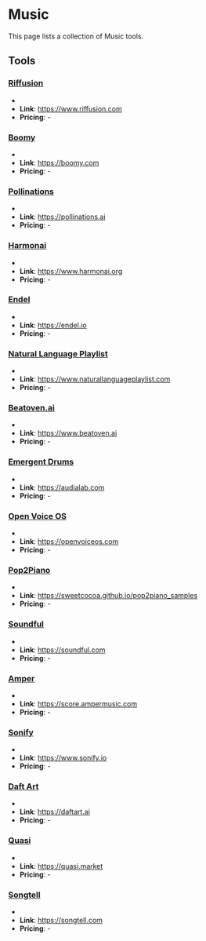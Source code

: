 # Music

This page lists a collection of Music tools.

## Tools

### [Riffusion](https://www.riffusion.com)
-
- **Link**: https://www.riffusion.com
- **Pricing**: -

### [Boomy](https://boomy.com)
-
- **Link**: https://boomy.com
- **Pricing**: -

### [Pollinations](https://pollinations.ai)
-
- **Link**: https://pollinations.ai
- **Pricing**: -

### [Harmonai](https://www.harmonai.org)
-
- **Link**: https://www.harmonai.org
- **Pricing**: -

### [Endel](https://endel.io)
-
- **Link**: https://endel.io
- **Pricing**: -

### [Natural Language Playlist](https://www.naturallanguageplaylist.com)
-
- **Link**: https://www.naturallanguageplaylist.com
- **Pricing**: -

### [Beatoven.ai](https://www.beatoven.ai)
-
- **Link**: https://www.beatoven.ai
- **Pricing**: -

### [Emergent Drums](https://audialab.com)
-
- **Link**: https://audialab.com
- **Pricing**: -

### [Open Voice OS](https://openvoiceos.com)
-
- **Link**: https://openvoiceos.com
- **Pricing**: -

### [Pop2Piano](https://sweetcocoa.github.io/pop2piano_samples)
-
- **Link**: https://sweetcocoa.github.io/pop2piano_samples
- **Pricing**: -

### [Soundful](https://soundful.com)
-
- **Link**: https://soundful.com
- **Pricing**: -

### [Amper](https://score.ampermusic.com)
-
- **Link**: https://score.ampermusic.com
- **Pricing**: -

### [Sonify](https://www.sonify.io)
-
- **Link**: https://www.sonify.io
- **Pricing**: -

### [Daft Art](https://daftart.ai)
-
- **Link**: https://daftart.ai
- **Pricing**: -

### [Quasi](https://quasi.market)
-
- **Link**: https://quasi.market
- **Pricing**: -

### [Songtell](https://songtell.com)
-
- **Link**: https://songtell.com
- **Pricing**: -

